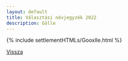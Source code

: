 ```yaml
---
layout: default
title: Választási névjegyzék 2022
description: Gölle
---
```


{% include settlementHTMLs/Gooxlle.html %}

[Vissza](./)
